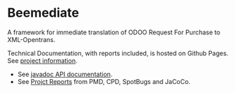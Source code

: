 # Beemediate
A framework for immediate translation of ODOO Request For Purchase to XML-Opentrans.

Technical Documentation, with reports included, is hosted on Github Pages. See [project information](https://giorgio-hash.github.io/Beemediate/site/project-info.html).
- See [javadoc API documentation](https://giorgio-hash.github.io/Beemediate/site/apidocs/index.html).
- See [Projct Reports](https://giorgio-hash.github.io/Beemediate/site/project-reports.html) from PMD, CPD, SpotBugs and JaCoCo.
